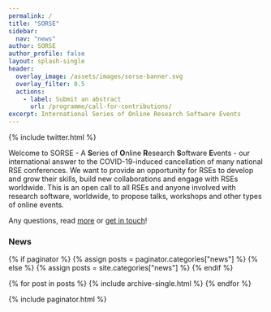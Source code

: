 ```yaml
---
permalink: /
title: "SORSE"
sidebar:
  nav: "news"
author: SORSE
author_profile: false
layout: splash-single
header:
  overlay_image: /assets/images/sorse-banner.svg
  overlay_filter: 0.5
  actions:
    - label: Submit an abstract
      url: /programme/call-for-contributions/
excerpt: International Series of Online Research Software Events
---
```


<aside id="twitter-holder" class="sidebar__right sticky">
    {% include twitter.html %}
</aside>

Welcome to SORSE - A **S**eries of **O**nline **R**esearch **S**oftware **E**vents - our international answer to the COVID-19-induced cancellation of many national RSE conferences. We want to provide an opportunity for RSEs to develop and grow their skills, build new collaborations and engage with RSEs worldwide. This is an open call to all RSEs and anyone involved with research software, worldwide, to propose talks, workshops and other types of online events.

Any questions, read [more](faq/about/what-is-sorse) or [get in touch](contact/)!

### News

{% if paginator %}
  {% assign posts = paginator.categories["news"] %}
{% else %}
  {% assign posts = site.categories["news"] %}
{% endif %}

{% for post in posts %}
  {% include archive-single.html %}
{% endfor %}

{% include paginator.html %}
